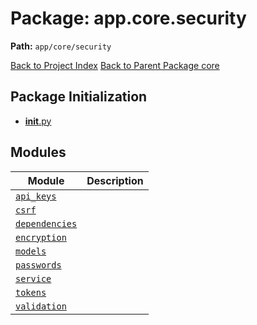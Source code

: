 # Package: app.core.security

**Path:** `app/core/security`

[Back to Project Index](../../../../index.md)
[Back to Parent Package core](../index.md)

## Package Initialization
- [__init__.py](init.md)

## Modules

| Module | Description |
| --- | --- |
| [`api_keys`](api_keys.md) |  |
| [`csrf`](csrf.md) |  |
| [`dependencies`](dependencies.md) |  |
| [`encryption`](encryption.md) |  |
| [`models`](models.md) |  |
| [`passwords`](passwords.md) |  |
| [`service`](service.md) |  |
| [`tokens`](tokens.md) |  |
| [`validation`](validation.md) |  |
